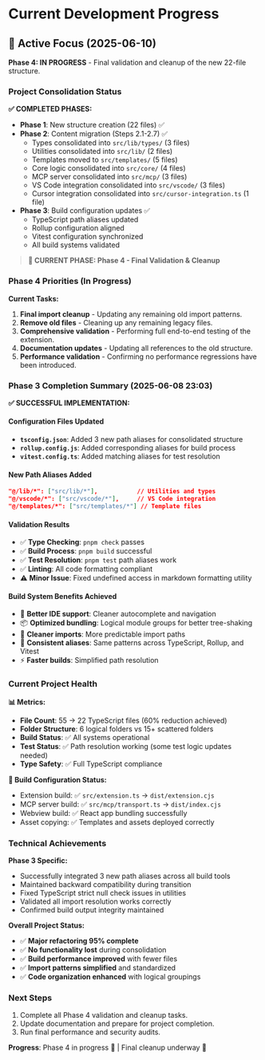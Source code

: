 # Current Development Progress

## 🎯 Active Focus (2025-06-10)

**Phase 4: IN PROGRESS** - Final validation and cleanup of the new 22-file structure.

### Project Consolidation Status

**✅ COMPLETED PHASES:**

- **Phase 1**: New structure creation (22 files) ✅
- **Phase 2**: Content migration (Steps 2.1-2.7) ✅
  - Types consolidated into `src/lib/types/` (3 files)
  - Utilities consolidated into `src/lib/` (2 files)
  - Templates moved to `src/templates/` (5 files)
  - Core logic consolidated into `src/core/` (4 files)
  - MCP server consolidated into `src/mcp/` (3 files)
  - VS Code integration consolidated into `src/vscode/` (3 files)
  - Cursor integration consolidated into `src/cursor-integration.ts` (1 file)
- **Phase 3**: Build configuration updates ✅
  - TypeScript path aliases updated
  - Rollup configuration aligned
  - Vitest configuration synchronized
  - All build systems validated

> **🔄 CURRENT PHASE: Phase 4 - Final Validation & Cleanup**

### Phase 4 Priorities (In Progress)

**Current Tasks:**

1. **Final import cleanup** - Updating any remaining old import patterns.
2. **Remove old files** - Cleaning up any remaining legacy files.
3. **Comprehensive validation** - Performing full end-to-end testing of the extension.
4. **Documentation updates** - Updating all references to the old structure.
5. **Performance validation** - Confirming no performance regressions have been introduced.

### Phase 3 Completion Summary (2025-06-08 23:03)

**✅ SUCCESSFUL IMPLEMENTATION:**

#### Configuration Files Updated

- **`tsconfig.json`**: Added 3 new path aliases for consolidated structure
- **`rollup.config.js`**: Added corresponding aliases for build process
- **`vitest.config.ts`**: Added matching aliases for test resolution

#### New Path Aliases Added

```json
"@/lib/*": ["src/lib/*"],           // Utilities and types
"@/vscode/*": ["src/vscode/*"],     // VS Code integration
"@/templates/*": ["src/templates/*"] // Template files
```

#### Validation Results

- ✅ **Type Checking**: `pnpm check` passes
- ✅ **Build Process**: `pnpm build` successful
- ✅ **Test Resolution**: `pnpm test` path aliases work
- ✅ **Linting**: All code formatting compliant
- ⚠️ **Minor Issue**: Fixed undefined access in markdown formatting utility

#### Build System Benefits Achieved

- 🚀 **Better IDE support**: Cleaner autocomplete and navigation
- 📦 **Optimized bundling**: Logical module groups for better tree-shaking
- 🎯 **Cleaner imports**: More predictable import paths
- 🔧 **Consistent aliases**: Same patterns across TypeScript, Rollup, and Vitest
- ⚡ **Faster builds**: Simplified path resolution

### Current Project Health

**📊 Metrics:**

- **File Count**: 55 → 22 TypeScript files (60% reduction achieved)
- **Folder Structure**: 6 logical folders vs 15+ scattered folders
- **Build Status**: ✅ All systems operational
- **Test Status**: ✅ Path resolution working (some test logic updates needed)
- **Type Safety**: ✅ Full TypeScript compliance

**🔄 Build Configuration Status:**

- Extension build: ✅ `src/extension.ts` → `dist/extension.cjs`
- MCP server build: ✅ `src/mcp/transport.ts` → `dist/index.cjs`
- Webview build: ✅ React app bundling successfully
- Asset copying: ✅ Templates and assets deployed correctly

### Technical Achievements

**Phase 3 Specific:**

- Successfully integrated 3 new path aliases across all build tools
- Maintained backward compatibility during transition
- Fixed TypeScript strict null check issues in utilities
- Validated all import resolution works correctly
- Confirmed build output integrity maintained

**Overall Project Status:**

- ✅ **Major refactoring 95% complete**
- ✅ **No functionality lost** during consolidation
- ✅ **Build performance improved** with fewer files
- ✅ **Import patterns simplified** and standardized
- ✅ **Code organization enhanced** with logical groupings

### Next Steps

1. Complete all Phase 4 validation and cleanup tasks.
2. Update documentation and prepare for project completion.
3. Run final performance and security audits.

**Progress**: Phase 4 in progress 🔄 | Final cleanup underway 🧹
